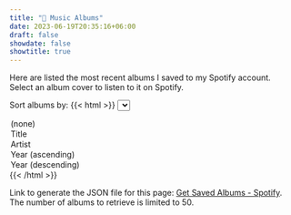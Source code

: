 ```yaml
---
title: "🎹 Music Albums"
date: 2023-06-19T20:35:16+06:00
draft: false
showdate: false
showtitle: true
---
```


Here are listed the most recent albums I saved to my Spotify account. Select an album cover to listen to it on Spotify.

Sort albums by:
{{< html >}}
<select onchange="sortAlbums(this.value);">
  <option>(none)</option>
  <option value="title">Title</option>
  <option value="artist">Artist</option>
  <option value="year-asc">Year (ascending)</option>
  <option value="year-desc">Year (descending)</option>
</select>

<div class="content rounded-border">
  <!-- music albums script -->
  <script src="js/music-albums.js"></script>

  <div id="music-album-list" class="gallery">
    <!-- here goes the content generated by javascript -->
  </div>
</div>
{{< /html >}}

Link to generate the JSON file for this page:
[Get Saved Albums - Spotify](https://developer.spotify.com/console/get-current-user-saved-albums/). The number of albums to retrieve is limited to 50.
